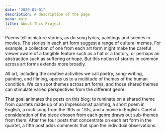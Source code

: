 ```yaml
---
date: "2020-01-01"
description: A description of the page
menu: main
title: About This Project
---
```


Poems tell miniature stories, as do song lyrics, paintings and scenes in movies.  The stories in each art form suggest a range of cultural memes.  For example, a collection of one from each art form might make the careful viewer aware of a tangible feature such as a hat or a factory, or perhaps an abstraction such as suffering or hope.  But this notion of stories in common across art forms extends more broadly. 

All art, including the creative activities we call poetry, song-writing, painting, and filming, opens us to a multitude of themes of the human condition.  We can spot themes across art forms, and those shared themes can stimulate varied perspectives from the different genre.

That goal animates the posts on this blog: to ruminate on a shared theme from quartets made up of an Impressionist painting, a short poem in English, a rock song from the ‘60s or ‘70s, and a movie in English.   Careful consideration of the piece chosen from each genre draws out sub-themes from them.  After the four posts that concentrate on each art form in the quartet, a fifth post adds comments that span the individual observations.  


